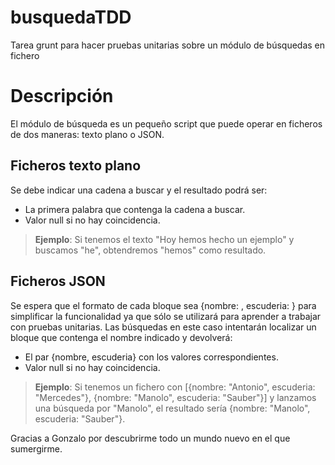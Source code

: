 # busquedaTDD
Tarea grunt para hacer pruebas unitarias sobre un módulo de búsquedas en fichero

# Descripción
El módulo de búsqueda es un pequeño script que puede operar en ficheros de dos maneras: texto plano o JSON.
## Ficheros texto plano ##
Se debe indicar una cadena a buscar y el resultado podrá ser:
- La primera palabra que contenga la cadena a buscar.
- Valor null si no hay coincidencia.

> **Ejemplo**: Si tenemos el texto "Hoy hemos hecho un ejemplo" y buscamos "he", obtendremos "hemos" como resultado.

## Ficheros JSON ##
Se espera que el formato de cada bloque sea {nombre: , escuderia: } para simplificar la funcionalidad ya que sólo se utilizará para aprender a trabajar con pruebas unitarias.
Las búsquedas en este caso intentarán localizar un bloque que contenga el nombre indicado y devolverá:
- El par {nombre, escuderia} con los valores correspondientes.
- Valor null si no hay coincidencia.

> **Ejemplo**: Si tenemos un fichero con [{nombre: "Antonio", escuderia: "Mercedes"}, {nombre: "Manolo", escuderia: "Sauber"}] y lanzamos una búsqueda por "Manolo", el resultado sería {nombre: "Manolo", escuderia: "Sauber"}.


Gracias a Gonzalo por descubrirme todo un mundo nuevo en el que sumergirme.
